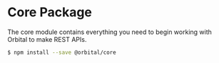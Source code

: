 # Core Package

<type-card type="package"></type-card>

The core module contains everything you need to begin working with Orbital to make REST APIs.

```sh
$ npm install --save @orbital/core
```
